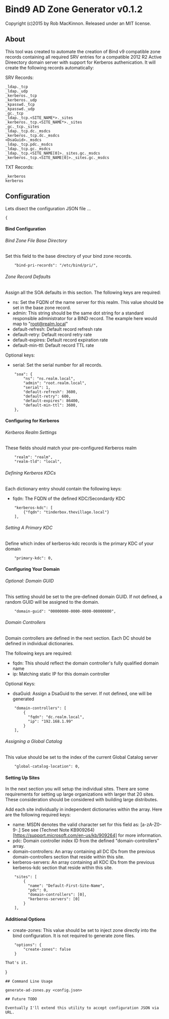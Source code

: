 # Bind9 AD Zone Generator v0.1.2
Copyright (c)2015 by Rob MacKinnon. Released under an MIT license.

## About

This tool was created to automate the creation of Bind v9 compatible zone records containing all required SRV entries for a compatible 2012 R2 Active Direectory domain server with support for Kerberos authenication.
It will create the following records automatically:

SRV Records:
```
_ldap._tcp
_ldap._udp
_kerberos._tcp
_kerberos._udp
_kpasswd._tcp
_kpasswd._udp
_gc._tcp
_ldap._tcp.<SITE_NAME*>._sites
_kerberos._tcp.<SITE_NAME*>._sites
_gc._tcp._sites
_ldap._tcp.dc._msdcs
_kerberos._tcp.dc._msdcs
<DsaGuid>._msdcs
_ldap._tcp.pdc._msdcs
_ldap._tcp.gc._msdcs
_ldap._tcp.<SITE_NAME[0]>._sites.gc._msdcs
_kerberos._tcp.<SITE_NAME[0]>._sites.gc._msdcs
```

TXT Records:
```
_kerberos
kerberos
```

## Configuration

Lets disect the configuration JSON file ...

```
{
```

#### Bind Configuration

###### Bind Zone File Base Directory

Set this field to the base directory of your bind zone records.
```
    "bind-pri-records": "/etc/bind/pri/",
```

###### Zone Record Defaults
Assign all the SOA defaults in this section.  The following keys are required:
- ns: Set the FQDN of the name server for this realm.  This value should be set in the base zone record.
- admin: This string should be the same dot string for a standard responsible administrator for a BIND record.  The example here would map to "root@realm.local"
- default-refresh: Default record refresh rate
- default-retry: Default record retry rate
- default-expires: Default record expiration rate
- default-min-ttl: Default record TTL rate

Optional keys:
- serial: Set the serial number for all records.
```
    "soa": {
        "ns": "ns.realm.local",
        "admin": "root.realm.local",
        "serial": 1,
        "default-refresh": 3600,
        "default-retry": 600,
        "default-expires": 86400,
        "default-min-ttl": 3600,
    },
```

#### Configuring for Kerberos

###### Kerberos Realm Settings

These fields should match your pre-configured Kerberos realm
```
    "realm": "realm",
    "realm-tld": "local",
```

###### Defining Kerberos KDCs

Each dictionary entry should contain the following keys:
- fqdn: The FQDN of the defined KDC/Secondardy KDC
```
    "kerberos-kdc": [
        {"fqdn": "tinderbox.thevillage.local"}
    ],
```
###### Setting A Primary KDC

Define which index of kerberos-kdc records is the primary KDC of your domain
```
    "primary-kdc": 0,
```

#### Configuring Your Domain

###### Optional: Domain GUID

This setting should be set to the pre-defined domain GUID. If not defined, a random GUID will be assigned to the domain.
```
    "domain-guid": "00000000-0000-0000-00000000",
```

###### Domain Controllers

Domain controllers are defined in the next section.  Each DC should be defined in individual dictionaries.

The following keys are required:
- fqdn: This should reflect the domain controller's fully qualified domain name
- ip: Matching static IP for this domain controller

Optional Keys:
- dsaGuid: Assign a DsaGuid to the server.  If not defined, one will be generated
```
    "domain-controllers": [
        {
          "fqdn": "dc.realm.local",
          "ip": "192.168.1.99"
        }
    ],
```

###### Assigning a Global Catalog
This value should be set to the index of the current Global Catalog server
```
    "global-catalog-location": 0,
```

#### Setting Up Sites
In the next section you will setup the individual sites.  There are some requirements for setting up large organizations with larger that 20 sites.  These consideration should be considered with building large distributes.

Add each site individually in independent dictionaries within the array.  Here are the following required keys:
- name: MSDN denotes the valid character set for this field as: [a-zA-Z0-9-.] See see (Technet Note KB909264)[https://support.microsoft.com/en-us/kb/909264] for more information.
- pdc: Domain controller index ID from the defined "domain-controllers" array.
- domain-controllers: An array containing all DC IDs from the previous domain-controllers section that reside within this site.
- kerberos-servers: An array containing all KDC IDs from the previous kerberos-kdc section that reside within this site.
```
    "sites": [
        {
          "name": "Default-First-Site-Name",
          "pdc": 0,
          "domain-controllers": [0],
          "kerberos-servers": [0]
        }
    ],
```

#### Additional Options
- create-zones: This value should be set to inject zone directly into the bind configuration.  It is not required to generate zone files.
```
    "options": {
        "create-zones": false
    }

That's it.

```
}
```
## Command Line Usage

generate-ad-zones.py <config.json>

## Future TODO

Eventually I'll extend this utility to accept configuration JSON via URL.
